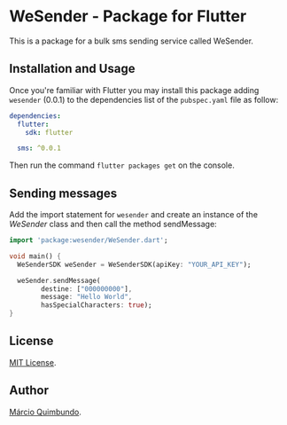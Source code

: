 # WeSender - Package for Flutter

This is a package for a bulk sms sending service called WeSender.

## Installation and Usage

Once you're familiar with Flutter you may install this package adding `wesender` (0.0.1) to the dependencies list
of the `pubspec.yaml` file as follow:

```yaml
dependencies:
  flutter:
    sdk: flutter

  sms: ^0.0.1
```

Then run the command `flutter packages get` on the console.

## Sending messages

Add the import statement for `wesender` and create an instance of the *WeSender* class and then call the method sendMessage:

```dart
import 'package:wesender/WeSender.dart';

void main() {
  WeSenderSDK weSender = WeSenderSDK(apiKey: "YOUR_API_KEY");

  weSender.sendMessage(
        destine: ["000000000"],
        message: "Hello World",
        hasSpecialCharacters: true);
}

```
## License
[MIT License](https://opensource.org/licenses/MIT).

## Author

[Márcio Quimbundo](https://github.com/marcioquimbundo).